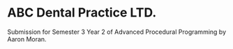# ABC Dental Practice LTD.

Submission for Semester 3 Year 2 of Advanced Procedural Programming by Aaron Moran.
